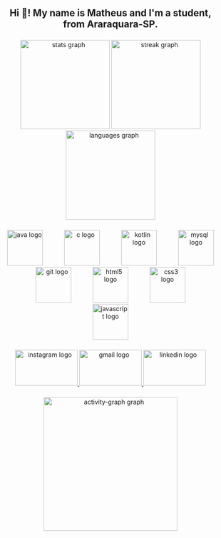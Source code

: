 <h2 align="center">Hi 👋! My name is Matheus and I'm a student, from Araraquara-SP.</h2>

###

<div align="center">
  <img src="https://github-readme-stats.vercel.app/api?username=matheus-mantovani&hide_title=true&hide_rank=false&show_icons=true&include_all_commits=true&count_private=true&disable_animations=false&theme=dracula&locale=en&hide_border=true" height="200" alt="stats graph"  />
  <img src="https://streak-stats.demolab.com?user=matheus-mantovani&locale=en&mode=daily&theme=dracula&hide_border=true&border_radius=5" height="200" alt="streak graph"  />
  <img src="https://github-readme-stats.vercel.app/api/top-langs?username=matheus-mantovani&locale=en&hide_title=false&layout=compact&card_width=320&langs_count=5&theme=dracula&hide_border=true" height="200" alt="languages graph"  />
</div>

###

<div align="center">
</div>

###

<div align="center">
  <img src="https://cdn.jsdelivr.net/gh/devicons/devicon/icons/java/java-original.svg" height="80" alt="java logo"  />
  <img width="40" />
  <img src="https://cdn.jsdelivr.net/gh/devicons/devicon/icons/c/c-original.svg" height="80" alt="c logo"  />
  <img width="40" />
  <img src="https://cdn.jsdelivr.net/gh/devicons/devicon/icons/kotlin/kotlin-original.svg" height="80" alt="kotlin logo"  />
  <img width="40" />
  <img src="https://cdn.jsdelivr.net/gh/devicons/devicon/icons/mysql/mysql-original.svg" height="80" alt="mysql logo"  />
  <img width="40" />
  <img src="https://cdn.jsdelivr.net/gh/devicons/devicon/icons/git/git-original.svg" height="80" alt="git logo"  />
  <img width="40" />
  <img src="https://cdn.jsdelivr.net/gh/devicons/devicon/icons/html5/html5-original.svg" height="80" alt="html5 logo"  />
  <img width="40" />
  <img src="https://cdn.jsdelivr.net/gh/devicons/devicon/icons/css3/css3-original.svg" height="80" alt="css3 logo"  />
  <img width="40" />
  <img src="https://cdn.jsdelivr.net/gh/devicons/devicon/icons/javascript/javascript-original.svg" height="80" alt="javascript logo"  />
</div>

###

<div align="center">
</div>

###

<div align="center">
  <a href="https://instagram.com/matheusmantovani" target="_blank">
    <img src="https://raw.githubusercontent.com/maurodesouza/profile-readme-generator/master/src/assets/icons/social/instagram/default.svg" width="140" height="80" alt="instagram logo"  />
  </a>
  <a href="mailto:mantovanimatheus335@gmail.com" target="_blank">
    <img src="https://raw.githubusercontent.com/maurodesouza/profile-readme-generator/master/src/assets/icons/social/gmail/default.svg" width="140" height="80" alt="gmail logo"  />
  </a>
  <a href="https://www.linkedin.com/in/matheus-mantovani-gonçalves-66abb826b/?trk=opento_sprofile_topcard" target="_blank">
    <img src="https://raw.githubusercontent.com/maurodesouza/profile-readme-generator/master/src/assets/icons/social/linkedin/default.svg" width="140" height="80" alt="linkedin logo"  />
  </a>
</div>

###

<div align="center">
</div>

###

<div align="center">
  <img src="https://github-readme-activity-graph.vercel.app/graph?username=matheus-mantovani&radius=16&theme=react&area=true&order=5" height="300" alt="activity-graph graph"  />
</div>

###
